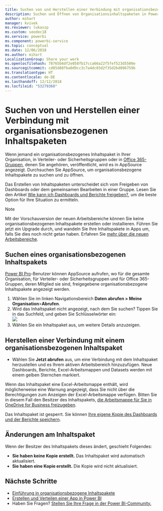 ```yaml
---
title: Suchen von und Herstellen einer Verbindung mit organisationsbezogenen Inhaltspaketen
description: Suchen und Öffnen von Organisationsinhaltspaketen in Power BI
author: mihart
manager: kvivek
ms.reviewer: lukaszp
ms.custom: seodec18
ms.service: powerbi
ms.component: powerbi-service
ms.topic: conceptual
ms.date: 12/06/2018
ms.author: mihart
LocalizationGroup: Share your work
ms.openlocfilehash: 78765b6df2e058fb17cca66a22f5fef523d5500e
ms.sourcegitcommit: cd85d88fba0d9cc3c7a4dc03d2f35d2bd096759b
ms.translationtype: HT
ms.contentlocale: de-DE
ms.lasthandoff: 12/12/2018
ms.locfileid: "53279360"
---
```

# <a name="find-and-connect-to-an-organizational-content-pack"></a>Suchen von und Herstellen einer Verbindung mit organisationsbezogenen Inhaltspaketen

Wenn jemand ein organisationsbezogenes Inhaltspaket in Ihrer Organisation, in Verteiler- oder Sicherheitsgruppen oder in [Office 365-Gruppen](https://support.office.com/article/Create-a-group-in-Office-365-7124dc4c-1de9-40d4-b096-e8add19209e9), denen Sie angehören, veröffentlicht, wird es in AppSource angezeigt.  Durchsuchen Sie AppSource, um organisationsbezogene Inhaltspakete zu suchen und zu öffnen.

Das Erstellen von Inhaltspaketen unterscheidet sich vom Freigeben von Dashboards oder dem gemeinsamen Bearbeiten in einer Gruppe. Lesen Sie den Artikel [Wie kann ich Dashboards und Berichte freigeben?](../service-how-to-collaborate-distribute-dashboards-reports.md), um die beste Option für Ihre Situation zu ermitteln.

> [!NOTE]
> Mit der Vorschauversion der neuen Arbeitsbereiche können Sie keine organisationsbezogenen Inhaltspakete erstellen oder installieren. Führen Sie jetzt ein Upgrade durch, und wandeln Sie Ihre Inhaltspakete in Apps um, falls Sie dies noch nicht getan haben. Erfahren Sie [mehr über die neuen Arbeitsbereiche](../service-create-the-new-workspaces.md).
> 

## <a name="find-an-organizational-content-pack"></a>Suchen eines organisationsbezogenen Inhaltspakets
[Power BI Pro](https://powerbi.microsoft.com/pricing)-Benutzer können AppSource aufrufen, wo für die gesamte Organisation, für Verteiler- oder Sicherheitsgruppen und für Office 365-Gruppen, deren Mitglied sie sind, freigegebene organisationsbezogene Inhaltspakete angezeigt werden.  

1. Wählen Sie im linken Navigationsbereich **Daten abrufen \> Meine Organisation**\>**Abrufen**.
2. Wird das Inhaltspaket nicht angezeigt, nach dem Sie suchen? Tippen Sie in das Suchfeld, und geben Sie Schlüsselwörter ein:  
    ![](media/end-user-content-pack/cp_searchbox.png)
3. Wählen Sie ein Inhaltspaket aus, um weitere Details anzuzeigen.

## <a name="connect-to-an-organizational-content-pack"></a>Herstellen einer Verbindung mit einem organisationsbezogenen Inhaltspaket
* Wählen Sie **Jetzt abrufen** aus, um eine Verbindung mit dem Inhaltspaket herzustellen und es Ihrem aktiven Arbeitsbereich hinzuzufügen. Neue Dashboards, Berichte, Excel-Arbeitsmappen und Datasets werden mit einem gelben Sternchen markiert.

Wenn das Inhaltspaket eine Excel-Arbeitsmappe enthält, wird möglicherweise eine Warnung angezeigt, dass Sie nicht über die Berechtigungen zum Anzeigen der Excel-Arbeitsmappe verfügen. Bitten Sie in diesem Fall den Besitzer des Inhaltspakets, [die Arbeitsmappe für Sie in OneDrive for Business freizugeben](https://support.office.com/article/Share-documents-or-folders-in-Office-365-1fe37332-0f9a-4719-970e-d2578da4941c). 

Das Inhaltspaket ist gesperrt. Sie können [Ihre eigene Kopie des Dashboards und der Berichte speichern](../service-organizational-content-pack-copy-refresh-access.md). 

## <a name="changes-to-the-content-pack"></a>Änderungen am Inhaltspaket
Wenn der Besitzer des Inhaltspakets dieses ändert, geschieht Folgendes: 

* **Sie haben keine Kopie erstellt.** Das Inhaltspaket wird automatisch aktualisiert.
* **Sie haben eine Kopie erstellt.** Die Kopie wird nicht aktualisiert. 

## <a name="next-steps"></a>Nächste Schritte
* [Einführung in organisationsbezogene Inhaltspakete](../service-organizational-content-pack-introduction.md)  
* [Erstellen und Verteilen einer App in Power BI](../service-create-distribute-apps.md)
* Haben Sie Fragen? [Stellen Sie Ihre Frage in der Power BI-Community.](http://community.powerbi.com/)

